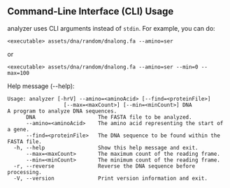 <h2 id="usage">Command-Line Interface (CLI) Usage
</h2>

analyzer uses CLI arguments instead of `stdin`. For example, you can do:

```
<executable> assets/dna/random/dnalong.fa --amino=ser
```

or

```
<executable> assets/dna/random/dnalong.fa --amino=ser --min=0 --max=100
```

Help message (--help):

```
Usage: analyzer [-hrV] --amino=<aminoAcid> [--find=<proteinFile>]
                  [--max=<maxCount>] [--min=<minCount>] DNA
A program to analyze DNA sequences.
      DNA                    The FASTA file to be analyzed.
      --amino=<aminoAcid>    The amino acid representing the start of a gene.
      --find=<proteinFile>   The DNA sequence to be found within the FASTA file.
  -h, --help                 Show this help message and exit.
      --max=<maxCount>       The maximum count of the reading frame.
      --min=<minCount>       The minimum count of the reading frame.
  -r, --reverse              Reverse the DNA sequence before processing.
  -V, --version              Print version information and exit.
  ```